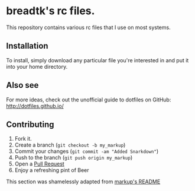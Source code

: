 breadtk's rc files.
===================

This repository contains various rc files that I use on most systems.

Installation
------------
To install, simply download any particular file you're interested in and put it
into your home directory.

Also see
--------
For more ideas, check out the unofficial guide to dotfiles on GitHub:
http://dotfiles.github.io/

Contributing
------------
1. Fork it.
2. Create a branch (`git checkout -b my_markup`)
3. Commit your changes (`git commit -am "Added Snarkdown"`)
4. Push to the branch (`git push origin my_markup`)
5. Open a [Pull Request][1]
6. Enjoy a refreshing pint of Beer

This section was shamelessly adapted from [markup's README][2]

[1]: http://github.com/github/markup/pulls
[2]: https://github.com/github/markup/blob/master/README.md
